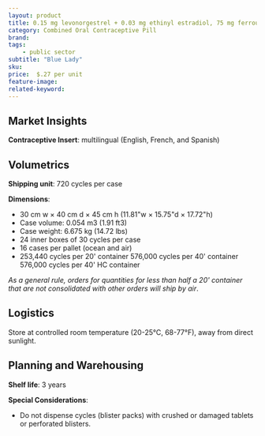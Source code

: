 ```yaml
---
layout: product
title: 0.15 mg levonorgestrel + 0.03 mg ethinyl estradiol, 75 mg ferrous fumarate
category: Combined Oral Contraceptive Pill 
brand: 
tags: 
    - public sector
subtitle: "Blue Lady"
sku: 
price:  $.27 per unit
feature-image:
related-keyword: 
---
```

## Market Insights

**Contraceptive Insert**: multilingual (English, French, and Spanish)

## Volumetrics

**Shipping unit**: 720 cycles per case

**Dimensions**:

- 30 cm w × 40 cm d × 45 cm h (11.81"w × 15.75"d × 17.72"h)
- Case volume: 0.054 m3 (1.91 ft3)
- Case weight: 6.675 kg (14.72 lbs)
- 24 inner boxes of 30  cycles per case
- 16 cases per pallet (ocean and air)
- 253,440 cycles per 20' container 576,000 cycles per 40' container 576,000 cycles per 40' HC container

*As a general rule, orders for quantities for less than half a 20' container that are not consolidated with other orders will ship by air*.

## Logistics

Store at controlled room temperature (20-25°C, 68-77°F), away from direct sunlight.

## Planning and Warehousing 

**Shelf life**: 3 years

**Special Considerations**:

- Do not dispense cycles (blister packs) with crushed or damaged tablets or perforated blisters.